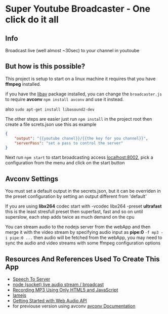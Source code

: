 # Super Youtube Broadcaster - One click do it all

## Info

Broadcast live (well almost ~30sec) to your channel in youtoube 

## But how is this possible?

This project is setup to start on a linux machine 
it requires that you have **ffmpeg** installed.

if you have the [libav](https://libav.org/avconv.html) package installed, you can change the `broadcaster.js` to require **avconv** `npm install avconv` and use it instead.

also `sudo apt-get install libasound2-dev`

The other steps are easier just run `npm install` in the project root
then create a file screts.json use this as example
```json
{
	"output": "{{youtube chanel}}/{{the key for you channel}}",
	"serverPass": "set a pass to control the server"
}
``` 

Next run `npm start` 
to start broadcasting access [localhost:8002](localhost:8002), 
pick a configuration from the menu and click on the start button

## Avconv Settings 

You must set a default output in the secrets.json, but it can be overriden in the preset configuration by setting an  output different from 'default'

If you are using **libx264** codec start with -vcodec libx264 -preset **ultrafast** this is the least stresfull preset then superfast, fast and so on until superslow, each step adds twice as much demand on the cpu 

You can stream audio to the nodejs server from the webApp and then merge it with the video stream by specifying audio input as **pipe:0** `-f mp3 -i pipe:0 ...` then audio will be fetched from the webApp, you may need to sync the audio and video streams with some ffmpeg configuration options

## Resources And References Used To Create This App

* [Speech To Server](https://github.com/akrennmair/speech-to-server)
* [node (socket) live audio stream / broadcast](http://stackoverflow.com/questions/23396575/node-socket-live-audio-stream-broadcast)
* [Recording MP3 Using Only HTML5 and JavaScript](http://audior.ec/blog/recording-mp3-using-only-html5-and-javascript-recordmp3-js/)
* [lamejs](https://github.com/zhuker/lamejs)
* [Getting Started with Web Audio API](http://www.html5rocks.com/en/tutorials/webaudio/intro/)
* for previouse version using avconv [avconv Documentation](https://libav.org/avconv.html)